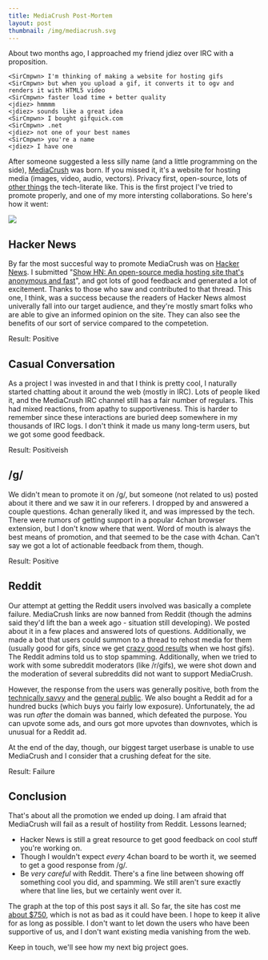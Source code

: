 ```yaml
---
title: MediaCrush Post-Mortem
layout: post
thumbnail: /img/mediacrush.svg
---
```


About two months ago, I approached my friend jdiez over IRC with a proposition.

    <SirCmpwn> I'm thinking of making a website for hosting gifs
    <SirCmpwn> but when you upload a gif, it converts it to ogv and renders it with HTML5 video
    <SirCmpwn> faster load time + better quality
    <jdiez> hmmmm
    <jdiez> sounds like a great idea
    <SirCmpwn> I bought gifquick.com
    <SirCmpwn> .net
    <jdiez> not one of your best names
    <SirCmpwn> you're a name
    <jdiez> I have one

After someone suggested a less silly name (and a little programming on the side), [MediaCrush](https://mediacru.sh)
was born. If you missed it, it's a website for hosting media (images, video, audio, vectors). Privacy first,
open-source, lots of [other things](https://blog.mediacru.sh/2013/07/19/MediaCrush-for-nerds.html) the
tech-literate like. This is the first project I've tried to promote properly, and one of my more intersting
collaborations. So here's how it went:

<img src="https://mediacru.sh/5j-W2R6dlPh-.png" />

## Hacker News

By far the most succesful way to promote MediaCrush was on [Hacker News](http://news.ycombinator.com). I
submitted "[Show HN: An open-source media hosting site that's anonymous and fast](https://news.ycombinator.com/item?id=6189397)",
and got lots of good feedback and generated a lot of excitement. Thanks to those who saw and contributed to
that thread. This one, I think, was a success because the readers of Hacker News almost univerally fall into
our target audience, and they're mostly smart folks who are able to give an informed opinion on the site. They
can also see the benefits of our sort of service compared to the competetion.

Result: Positive

## Casual Conversation

As a project I was invested in and that I think is pretty cool, I naturally started chatting about it around
the web (mostly in IRC). Lots of people liked it, and the MediaCrush IRC channel still has a fair number of
regulars. This had mixed reactions, from apathy to supportiveness. This is harder to remember since these
interactions are buried deep somewhere in my thousands of IRC logs. I don't think it made us many long-term
users, but we got some good feedback.

Result: Positiveish

## /g/

We didn't mean to promote it on /g/, but someone (not related to us) posted about it there and we saw it in
our referers. I dropped by and answered a couple questions. 4chan generally liked it, and was impressed by
the tech. There were rumors of getting support in a popular 4chan browser extension, but I don't know where
that went. Word of mouth is always the best means of promotion, and that seemed to be the case with 4chan.
Can't say we got a lot of actionable feedback from them, though.

Result: Positive

## Reddit

Our attempt at getting the Reddit users involved was basically a complete failure. MediaCrush links are now
banned from Reddit (though the admins said they'd lift the ban a week ago - situation still developing). We
posted about it in a few places and answered lots of questions. Additionally, we made a bot that users could
summon to a thread to rehost media for them (usually good for gifs, since we get
[crazy good results](https://mediacru.sh/demo) when we host gifs). The Reddit admins told us to stop spamming.
Additionally, when we tried to work with some subreddit moderators (like /r/gifs), we were shot down and the
moderation of several subreddits did not want to support MediaCrush.

However, the response from the users was generally positive, both from the
[technically savvy](http://redd.it/1k4v7h) and the
[general public](http://www.reddit.com/r/gaming/comments/1k3uro/xbox_one_handy_guide_for_early_adopters/cbl4rrl?context=3).
We also bought a Reddit ad for a hundred bucks (which buys you fairly low exposure). Unfortunately, the ad was
run *after* the domain was banned, which defeated the purpose. You can upvote some ads, and ours got
more upvotes than downvotes, which is unusual for a Reddit ad.

At the end of the day, though, our biggest target userbase is unable to use MediaCrush and I consider that a
crushing defeat for the site.

Result: Failure

## Conclusion

That's about all the promotion we ended up doing. I am afraid that MediaCrush will fail as a result of
hostility from Reddit. Lessons learned;

* Hacker News is still a great resource to get good feedback on cool stuff you're working on.
* Though I wouldn't expect *every* 4chan board to be worth it, we seemed to get a good response from /g/.
* Be *very careful* with Reddit. There's a fine line between showing off something cool you did, and
  spamming. We still aren't sure exactly where that line lies, but we certainly went over it.

The graph at the top of this post says it all. So far, the site has cost me 
[about $750](https://mediacru.sh/transparency/2013-09-01-Financial-summary.md), which is not as bad as it
could have been. I hope to keep it alive for as long as possible. I don't want to let down the users who
have been supportive of us, and I don't want existing media vanishing from the web.

Keep in touch, we'll see how my next big project goes.
